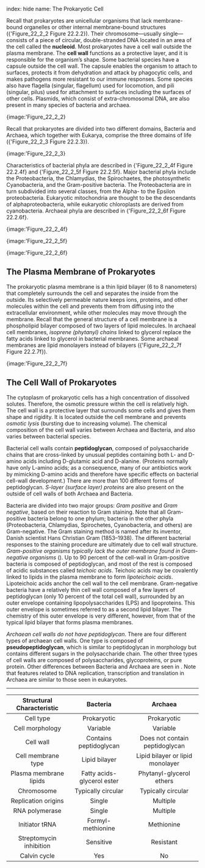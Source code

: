 index: hide
name: The Prokaryotic Cell

Recall that prokaryotes are unicellular organisms that lack membrane-bound organelles or other internal membrane-bound structures ({'Figure_22_2_2 Figure 22.2.2}). Their chromosome—usually single—consists of a piece of circular, double-stranded DNA located in an area of the cell called the  **nucleoid**. Most prokaryotes have a cell wall outside the plasma membrane. The  **cell wall** functions as a protective layer, and it is responsible for the organism’s shape. Some bacterial species have a capsule outside the cell wall. The capsule enables the organism to attach to surfaces, protects it from dehydration and attack by phagocytic cells, and makes pathogens more resistant to our immune responses. Some species also have flagella (singular, flagellum) used for locomotion, and pili (singular, pilus) used for attachment to surfaces including the surfaces of other cells. Plasmids, which consist of extra-chromosomal DNA, are also present in many species of bacteria and archaea.


{image:'Figure_22_2_2}
        

Recall that prokaryotes are divided into two different domains, Bacteria and Archaea, which together with Eukarya, comprise the three domains of life ({'Figure_22_2_3 Figure 22.2.3}).


{image:'Figure_22_2_3}
        

Characteristics of bacterial phyla are described in {'Figure_22_2_4f Figure 22.2.4f} and {'Figure_22_2_5f Figure 22.2.5f}. Major bacterial phyla include the Proteobacteria, the Chlamydias, the Spirochaetes, the photosynthetic Cyanobacteria, and the Gram-positive bacteria. The Proteobacteria are in turn subdivided into several classes, from the Alpha- to the Epsilon proteobacteria. Eukaryotic mitochondria are thought to be the descendants of alphaproteobacteria, while eukaryotic chloroplasts are derived from cyanobacteria. Archaeal phyla are described in {'Figure_22_2_6f Figure 22.2.6f}.


{image:'Figure_22_2_4f}
        


{image:'Figure_22_2_5f}
        


{image:'Figure_22_2_6f}
        

## The Plasma Membrane of Prokaryotes

The prokaryotic plasma membrane is a thin lipid bilayer (6 to 8 nanometers) that completely surrounds the cell and separates the inside from the outside. Its selectively permeable nature keeps ions, proteins, and other molecules within the cell and prevents them from diffusing into the extracellular environment, while other molecules may move through the membrane. Recall that the general structure of a cell membrane is a phospholipid bilayer composed of two layers of lipid molecules. In archaeal cell membranes,  *isoprene (phytanyl) chains* linked to glycerol replace the fatty acids linked to glycerol in bacterial membranes. Some archaeal membranes are lipid monolayers instead of bilayers ({'Figure_22_2_7f Figure 22.2.7f}).


{image:'Figure_22_2_7f}
        

## The Cell Wall of Prokaryotes

The cytoplasm of prokaryotic cells has a high concentration of dissolved solutes. Therefore, the osmotic pressure within the cell is relatively high. The cell wall is a protective layer that surrounds some cells and gives them shape and rigidity. It is located outside the cell membrane and prevents  *osmotic lysis* (bursting due to increasing volume). The chemical composition of the cell wall varies between Archaea and Bacteria, and also varies between bacterial species.

Bacterial cell walls contain  **peptidoglycan**, composed of polysaccharide chains that are cross-linked by unusual peptides containing both L- and D-amino acids including D-glutamic acid and D-alanine. (Proteins normally have only L-amino acids; as a consequence, many of our antibiotics work by mimicking D-amino acids and therefore have specific effects on bacterial cell-wall development.) There are more than 100 different forms of peptidoglycan.  *S-layer (surface layer) proteins* are also present on the outside of cell walls of both Archaea and Bacteria.

Bacteria are divided into two major groups:  *Gram positive* and  *Gram negative*, based on their reaction to Gram staining. Note that all Gram-positive bacteria belong to one phylum; bacteria in the other phyla (Proteobacteria, Chlamydias, Spirochetes, Cyanobacteria, and others) are Gram-negative. The Gram staining method is named after its inventor, Danish scientist Hans Christian Gram (1853–1938). The different bacterial responses to the staining procedure are ultimately due to cell wall structure.  *Gram-positive organisms typically lack the outer membrane found in Gram-negative organisms* (). Up to 90 percent of the cell-wall in Gram-positive bacteria is composed of peptidoglycan, and most of the rest is composed of acidic substances called  *teichoic acids*. Teichoic acids may be covalently linked to lipids in the plasma membrane to form  *lipoteichoic acids*. Lipoteichoic acids anchor the cell wall to the cell membrane. Gram-negative bacteria have a relatively thin cell wall composed of a few layers of peptidoglycan (only 10 percent of the total cell wall), surrounded by an outer envelope containing lipopolysaccharides (LPS) and lipoproteins. This outer envelope is sometimes referred to as a second lipid bilayer. The chemistry of this outer envelope is very different, however, from that of the typical lipid bilayer that forms plasma membranes.

 *Archaean cell walls do not have peptidoglycan*. There are four different types of archaean cell walls. One type is composed of  **pseudopeptidoglycan**, which is similar to peptidoglycan in morphology but contains different sugars in the polysaccharide chain. The other three types of cell walls are composed of polysaccharides, glycoproteins, or pure protein. Other differences between Bacteria and Archaea are seen in . Note that features related to DNA replication, transcription and translation in Archaea are similar to those seen in eukaryotes.


****

| Structural Characteristic | Bacteria | Archaea |
|:-:|:-:|:-:|
| Cell type | Prokaryotic | Prokaryotic |
| Cell morphology | Variable | Variable |
| Cell wall | Contains peptidoglycan | Does not contain peptidoglycan |
| Cell membrane type | Lipid bilayer | Lipid bilayer or lipid monolayer |
| Plasma membrane lipids | Fatty acids-glycerol ester | Phytanyl-glycerol ethers |
| Chromosome | Typically circular | Typically circular |
| Replication origins | Single | Multiple |
| RNA polymerase | Single | Multiple |
| Initiator tRNA | Formyl-methionine | Methionine |
| Streptomycin inhibition | Sensitive | Resistant |
| Calvin cycle | Yes | No |
    

